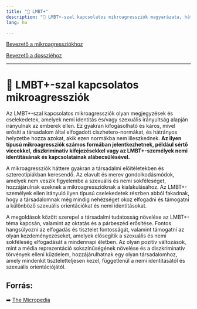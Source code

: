 ```yaml
---
title: "🚫 LMBT+"
description: "🚫 LMBT+-szal kapcsolatos mikroagressziók magyarázata, háttere, javaslatok."
lang: hu

---
```


<div class="floating-columns">

<div class="floating-bar">

[Bevezető a mikroagressziókhoz](/#/entry?id=mikroagressziok)

[Bevezető a dossziéhoz](/#/entry?id=lmbt)

<hr />


</div>

<div class="wiki-content">

# 🚫 LMBT+-szal kapcsolatos mikroagressziók

Az LMBT+-szal kapcsolatos mikroagressziók olyan megjegyzések és cselekedetek, amelyek nemi identitás és/vagy szexuális irányultság alapján irányulnak az emberek ellen. Ez gyakran kifogásolható és káros, mivel erősíti a társadalom által elfogadott ciszhetero-normákat, és hátrányos helyzetbe hozza azokat, akik ezen normákba nem illeszkednek. **Az ilyen típusú mikroagressziók számos formában jelentkezhetnek, például sértő viccekkel, diszkriminatív kifejezésekkel vagy az LMBT+-személyek nemi identitásának és kapcsolatainak alábecsülésével.**

A mikroagressziók háttere gyakran a társadalmi előítéletekben és sztereotípiákban keresendő. Az elavult és merev gondolkodásmódok, amelyek nem veszik figyelembe a szexuális és nemi sokféleséget, hozzájárulnak ezeknek a mikroagresszióknak a kialakulásához. Az LMBT+-személyek ellen irányuló ilyen típusú cselekedetek részben abból fakadnak, hogy a társadalomnak még mindig nehézséget okoz elfogadni és támogatni a különböző szexuális orientációkat és nemi identitásokat.

A megoldások között szerepel a társadalmi tudatosság növelése az LMBT+-téma kapcsán, valamint az oktatás és a párbeszéd erősítése. Fontos hangsúlyozni az elfogadás és tisztelet fontosságát, valamint támogatni az olyan kezdeményezéseket, amelyek elősegítik a szexuális és nemi sokféleség elfogadását a mindennapi életben. Az olyan pozitív változások, mint a média reprezentáció sokszínűségének növelése és a diszkriminatív törvények elleni küzdelem, hozzájárulhatnak egy olyan társadalomhoz, amely mindenkit tiszteletteljesen kezel, függetlenül a nemi identitásától és szexuális orientációjától.

## Forrás:

➡️ [The Micropedia](https://www.themicropedia.org/)

</div>